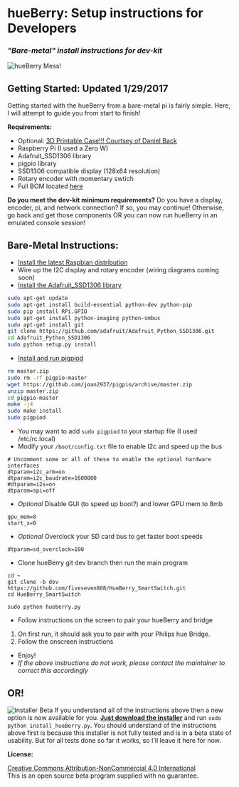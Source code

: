 hueBerry: Setup instructions for Developers
=============
### *"Bare-metal" install instructions for dev-kit*

![hueBerry Mess!](https://github.com/fiveseven808/HueBerry_SmartSwitch/blob/dev/hueBerry%20Photos/B%20reel/IMG_20160812_165047.jpg?raw=true)



## Getting Started: Updated 1/29/2017
Getting started with the hueBerry from a bare-metal pi is fairly simple. Here, I will attempt to guide you from start to finish!

**Requirements:**
  * Optional: [3D Printable Case!!! Courtsey of Daniel Back](https://www.thingiverse.com/thing:2180872)
  * Raspberry Pi (I used a Zero W)
  * Adafruit_SSD1306 library
  * pigpio library
  * SSD1306 compatible display (128x64 resolution)
  * Rotary encoder with momentary swtich
  * Full BOM located [here](https://docs.google.com/spreadsheets/d/18q5wE9IcbJ1D823ktt4ZN7Fp1JHZutR4hCld2env4vI/edit?usp=sharing)

**Do you meet the dev-kit minimum requirements?** Do you have a display, encoder, pi, and network connection? If so, you may continue! Otherwise, go back and get those components OR you can now run hueBerry in an emulated console session! 

## Bare-Metal Instructions:

* [Install the latest Raspbian distribution](https://www.raspberrypi.org/documentation/installation/installing-images/)
* Wire up the I2C display and rotary encoder (wiring diagrams coming soon)
* [Install the Adafruit_SSD1306 library](https://learn.adafruit.com/ssd1306-oled-displays-with-raspberry-pi-and-beaglebone-black/usage)
```bash
sudo apt-get update
sudo apt-get install build-essential python-dev python-pip
sudo pip install RPi.GPIO
sudo apt-get install python-imaging python-smbus
sudo apt-get install git
git clone https://github.com/adafruit/Adafruit_Python_SSD1306.git
cd Adafruit_Python_SSD1306
sudo python setup.py install
```
* [Install and run pigpiod](http://abyz.co.uk/rpi/pigpio/download.html)
```bash
rm master.zip
sudo rm -rf pigpio-master
wget https://github.com/joan2937/pigpio/archive/master.zip
unzip master.zip
cd pigpio-master
make -j4
sudo make install
sudo pigpiod
```
* You may want to add `sudo pigpiod` to your startup file (I used /etc/rc.local)
* Modify your `/boot/config.txt` file to enable I2c and speed up the bus
```
# Uncomment some or all of these to enable the optional hardware interfaces
dtparam=i2c_arm=on
dtparam=i2c_baudrate=1600000
#dtparam=i2s=on
dtparam=spi=off
```
* *Optional* Disable GUI (to speed up boot?) and lower GPU mem to 8mb
```
gpu_mem=8
start_x=0
```
* *Optional* Overclock your SD card bus to get faster boot speeds
```
dtparam=sd_overclock=100
```
* Clone hueBerry git dev branch then run the main program
```
cd ~
git clone -b dev https://github.com/fiveseven808/HueBerry_SmartSwitch.git
cd HueBerry_SmartSwitch

sudo python hueberry.py
```
* Follow instructions on the screen to pair your hueBerry and bridge
 1. On first run, it should ask you to pair with your Philips hue Bridge.
 1. Follow the onscreen instructions
* Enjoy!
 * *If the above instructions do not work, please contact the maintainer to correct this accordingly*

## OR!
![Installer Beta](https://github.com/fiveseven808/HueBerry_SmartSwitch/blob/dev/hueBerry%20Photos/Installer/1st_alpha.PNG?raw=true)
If you understand all of the instructions above then a new option is now available for you.
**[Just download the installer](https://github.com/fiveseven808/HueBerry_SmartSwitch/raw/dev/install_hueBerry.py)**
and run `sudo python install_hueBerry.py`. You should understand of the instructions above first is because
this installer is not fully tested and is in a beta state of usability.
But for all tests done so far it works, so I'll leave it here for now.



**License:**

[Creative Commons Attribution-NonCommercial 4.0 International ](https://creativecommons.org/licenses/by-nc/4.0/)  
This is an open source beta program supplied with no guarantee.
